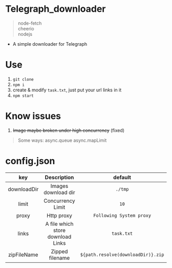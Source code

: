 # Telegraph_downloader
> node-fetch  
> cheerio  
> nodejs   
* A simple downloader for Telegraph

# Use
1. `git clone`
2. `npm i`
3. create & modify `task.txt`, just put your url links in it
4. `npm start`

# Know issues
1. ~~Image maybe broken under high concurrency~~ (fixed)
> Some ways: async.queue async.mapLimit   

# config.json

| key | Description | default |
| :-: |:-: | :-:| 
| downloadDir | Images download dir| `./tmp`| 
| limit | Concurrency Limit| `10`| 
| proxy | Http proxy| `Following System proxy`| 
| links | A file which store download Links| `task.txt`| 
| zipFileName | Zipped filename|`${path.resolve(downloadDir)}.zip`

<!--| linksOnly | while true, print all image's links and exit without download anything| `false`|--> 
